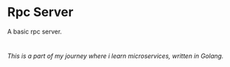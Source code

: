 # Rpc Server

A basic rpc server. 
# 
*This is a part of my journey where i learn microservices, written in Golang.*
